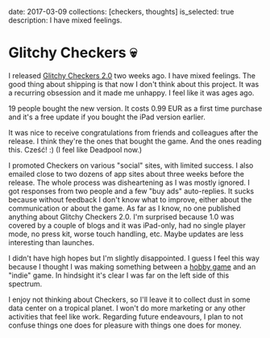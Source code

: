 date: 2017-03-09
collections: [checkers, thoughts]
is_selected: true
description: I have mixed feelings.

Glitchy Checkers :skull:
========================

I released [Glitchy Checkers 2.0][Press Kit] two weeks ago. I have mixed
feelings. The good thing about shipping is that now I don't think about
this project. It was a recurring obsession and it made me unhappy. I
feel like it was ages ago.

19 people bought the new version. It costs 0.99 EUR as a first time
purchase and it's a free update if you bought the iPad version earlier.

It was nice to receive congratulations from friends and colleagues after
the release. I think they're the ones that bought the game. And the ones
reading this. Cześć! :) (I feel like Deadpool now.)

I promoted Checkers on various "social" sites, with limited success.
I also emailed close to two dozens of app sites about three weeks
before the release.  The whole process was disheartening as I was
mostly ignored.  I got responses from two people and a few "buy ads"
auto-replies.  It sucks because without feedback I don't know what
to improve, either about the communication or about the game.  As
far as I know, no one published anything about Glitchy Checkers 2.0.
I'm surprised because 1.0 was covered by a couple of blogs and it
was iPad-only, had no single player mode, no press kit, worse touch
handling, etc.  Maybe updates are less interesting than launches.

I didn't have high hopes but I'm slightly disappointed.  I guess I feel
this way because I thought I was making something between a [hobby
game][Extra Credits] and an "indie" game.  In hindsight it's clear I was
far on the left side of this spectrum.

I enjoy not thinking about Checkers, so I'll leave it to collect dust
in some data center on a tropical planet. I won't do more marketing or
any other activities that feel like work.  Regarding future endeavours,
I plan to not confuse things one does for pleasure with things one does
for money.

  [Press Kit]: https://narf.pl/posts/checkers-presskit
  [Extra Credits]: https://www.youtube.com/watch?v=m4p7T9O_tqg

